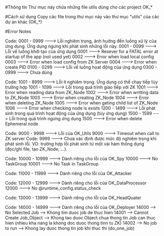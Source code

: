 #Thông tin
Thư mục này chứa những file utils dùng cho các project OK_*

#Cách sử dụng
Copy các file trong thư mục này vào thư mục "utils" của các dự án khác (OK_*)

#Error Notes

Code: 0001 - 0999 ---> Lỗi nghiêm trọng, ảnh huởng đến luồng xử lý của ứng dụng. Ứng dụng ngưng khi phát sinh những lỗi này.
  0001 - 0099 ---> Lỗi về luồng khởi tạo của ứng dụng
    0001 ---> Resever for a FATAL error at startup of the app (not used yet)
    0002 ---> Error when load local config
    0003 ---> Error when load config from ZK Server
    0004 ---> Error when create PID
  0100 - 0299 ---> Lỗi về luồng họat động của ứng dụng
  0300 - 0999 ---> Chưa dùng
  
Code: 1001 - 8999 ---> Lỗi ít nghiêm trọng. Ứng dụng có thể chạy tiếp tùy trường hợp
  1001 - 1099 ---> Lỗi trong quá trình giao tiếp với ZK
    1001 ---> Error when reading data from ZK_Node
    1002 ---> Error when writting data to ZK_Node
    1003 ---> Error when creating ZK_Node
    1004 ---> Error when deleting ZK_Node
    1005 ---> Error when geting child list of ZK_Node
    1006 ---> Error when checking node is exists
  1200 - 1499 ---> Lỗi phát sinh trong quá trình họat động của ứng dụng (tùy ứng dụng)
  1500 - 1599 ---> Lỗi trong quá trình ngưng ứng dụng
    1500 ---> Error when delete Ephemeral node

Code: 9000 - 9998 ---> Lỗi của OK_Utils
  9000 ---> Timeout when call to ZK server
Code: 9999 ---> Chưa xác định được mức độ nghiêm trọng khi phát sinh lỗi. VD: trường hợp lỗi phát sinh từ một vài hàm thông dụng (đọc/ghi file, tạo ZK_Node, ...).

Code: 10000 - 10999 ---> Dành riêng cho lỗi của OK_Spy
  10000 ---> No TaskGroup
  10001 ---> No Task in TaskGroup

Code: 11000 - 11999 ---> Dành riêng cho lỗi của OK_Attacker

Code: 12000 - 12999 ---> Dành riêng cho lỗi của OK_DataProcessor
  12000 ---> No @runtime_config.status_check

Code: 13000 - 13999 ---> Dành riêng cho lỗi của OK_HeadQuater

Code: 14000 - 14999 ---> Dành riêng cho lỗi của OK_Deployer
  14000 --> No Selected Job --> Khong tim duoc job de thuc hien
  14001 --> Cannot Create Job_Object --> Khong tao duoc Object chua thong tin Job can thuc hien (nhieu kha nang la khong doc duoc thong tinn tu ZK)
  14002 --> No job to run --> Khong lay duoc thong tin job khi thuc thi (do_one_job)
